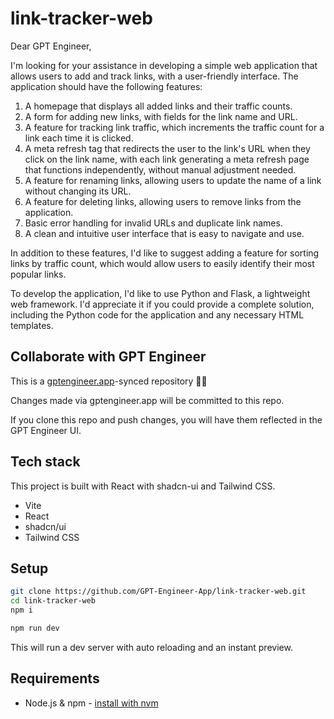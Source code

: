# link-tracker-web


Dear GPT Engineer,

I'm looking for your assistance in developing a simple web application that allows users to add and track links, with a user-friendly interface. The application should have the following features:

1. A homepage that displays all added links and their traffic counts.
2. A form for adding new links, with fields for the link name and URL.
3. A feature for tracking link traffic, which increments the traffic count for a link each time it is clicked.
4. A meta refresh tag that redirects the user to the link's URL when they click on the link name, with each link generating a meta refresh page that functions independently, without manual adjustment needed.
5. A feature for renaming links, allowing users to update the name of a link without changing its URL.
6. A feature for deleting links, allowing users to remove links from the application.
7. Basic error handling for invalid URLs and duplicate link names.
8. A clean and intuitive user interface that is easy to navigate and use.

In addition to these features, I'd like to suggest adding a feature for sorting links by traffic count, which would allow users to easily identify their most popular links.

To develop the application, I'd like to use Python and Flask, a lightweight web framework. I'd appreciate it if you could provide a complete solution, including the Python code for the application and any necessary HTML templates.



## Collaborate with GPT Engineer

This is a [gptengineer.app](https://gptengineer.app)-synced repository 🌟🤖

Changes made via gptengineer.app will be committed to this repo.

If you clone this repo and push changes, you will have them reflected in the GPT Engineer UI.

## Tech stack

This project is built with React with shadcn-ui and Tailwind CSS.

- Vite
- React
- shadcn/ui
- Tailwind CSS

## Setup

```sh
git clone https://github.com/GPT-Engineer-App/link-tracker-web.git
cd link-tracker-web
npm i
```

```sh
npm run dev
```

This will run a dev server with auto reloading and an instant preview.

## Requirements

- Node.js & npm - [install with nvm](https://github.com/nvm-sh/nvm#installing-and-updating)
